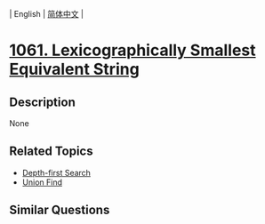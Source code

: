 
| English | [简体中文](README.md) |

# [1061. Lexicographically Smallest Equivalent String](https://leetcode-cn.com/problems/lexicographically-smallest-equivalent-string/)

## Description

None

## Related Topics

- [Depth-first Search](https://leetcode-cn.com/tag/depth-first-search)
- [Union Find](https://leetcode-cn.com/tag/union-find)

## Similar Questions


